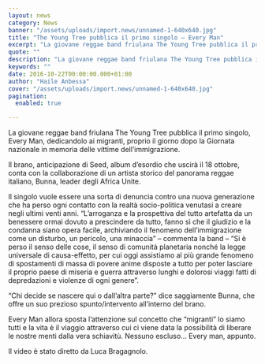```yaml
---
layout: news
category: News
banner: "/assets/uploads/import.news/unnamed-1-640x640.jpg"
title: "The Young Tree pubblica il primo singolo – Every Man"
excerpt: "La giovane reggae band friulana The Young Tree pubblica il primo singolo, Every Man, dedicandolo ai migranti, proprio il giorno dopo la Giornata nazionale in memoria delle vittime dell’immigrazione. Il brano, anticipazione di Seed, album d’esordio che uscirà il 18 ottobre, conta con la collaborazione di un artista storico del panorama reggae italiano, Bunna, leader [&hellip"
quote: ""
description: "La giovane reggae band friulana The Young Tree pubblica il primo singolo, Every Man, dedicandolo ai migranti, proprio il giorno dopo la Giornata nazionale in memoria delle vittime dell’immigrazione. Il brano, anticipazione di Seed, album d’esordio che uscirà il 18 ottobre, conta con la collaborazione di un artista storico del panorama reggae italiano, Bunna, leader [&hellip"
keywords: ""
date: 2016-10-22T00:00:00.000+01:00
author: "Haile Anbessa"
cover: "/assets/uploads/import.news/unnamed-1-640x640.jpg"
pagination:
  enabled: true

---
```


La giovane reggae band friulana The Young Tree pubblica il primo singolo, Every Man, dedicandolo ai migranti, proprio il giorno dopo la Giornata nazionale in memoria delle vittime dell’immigrazione.

Il brano, anticipazione di Seed, album d’esordio che uscirà il 18 ottobre, conta con la collaborazione di un artista storico del panorama reggae italiano, Bunna, leader degli Africa Unite.

Il singolo vuole essere una sorta di denuncia contro una nuova generazione che ha perso ogni contatto con la realtà socio-politica venutasi a creare negli ultimi venti anni. “L’arroganza e la prospettiva del tutto artefatta da un benessere ormai dovuto a prescindere da tutto, fanno sì che il giudizio e la condanna siano opera facile, archiviando il fenomeno dell’immigrazione come un disturbo, un pericolo, una minaccia” – commenta la band – “Si è perso il senso delle cose, il senso di comunità planetaria nonché la legge universale di causa-effetto, per cui oggi assistiamo al più grande fenomeno di spostamenti di massa di povere anime disposte a tutto per poter lasciare il proprio paese di miseria e guerra attraverso lunghi e dolorosi viaggi fatti di depredazioni e violenze di ogni genere”.

“Chi decide se nascere qui o dall’altra parte?” dice saggiamente Bunna, che offre un suo prezioso spunto/intervento all’interno del brano.

Every Man allora sposta l’attenzione sul concetto che “migranti” lo siamo tutti e la vita è il viaggio attraverso cui ci viene data la possibilità di liberare le nostre menti dalla vera schiavitù. Nessuno escluso… Every man, appunto.

Il video è stato diretto da Luca Bragagnolo.